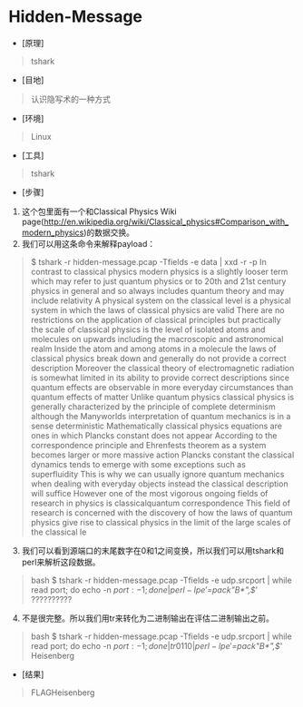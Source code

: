 
# Hidden-Message


* [原理]
> tshark
  
* [目地]
> 认识隐写术的一种方式
  
* [环境]
> Linux
  
* [工具]
> tshark
  
* [步骤]
1. 这个包里面有一个和Classical Physics Wiki page(http://en.wikipedia.org/wiki/Classical_physics#Comparison_with_modern_physics)的数据交换。
2. 我们可以用这条命令来解释payload：
> $ tshark -r hidden-message.pcap -Tfields -e data | xxd -r -p In contrast to classical physics modern physics is a slightly looser term which may refer to just quantum physics or to 20th and 21st century physics in general and so always includes quantum theory and may include relativity A physical system on the classical level is a physical system in which the laws of classical physics are valid There are no restrictions on the application of classical principles but practically the scale of classical physics is the level of isolated atoms and molecules on upwards including the macroscopic and astronomical realm Inside the atom and among atoms in a molecule the laws of classical physics break down and generally do not provide a correct description Moreover the classical theory of electromagnetic radiation is somewhat limited in its ability to provide correct descriptions since quantum effects are observable in more everyday circumstances than quantum effects of matter Unlike quantum physics classical physics is generally characterized by the principle of complete determinism although the Manyworlds interpretation of quantum mechanics is in a sense deterministic Mathematically classical physics equations are ones in which Plancks constant does not appear According to the correspondence principle and Ehrenfests theorem as a system becomes larger or more massive action Plancks constant the classical dynamics tends to emerge with some exceptions such as superfluidity This is why we can usually ignore quantum mechanics when dealing with everyday objects instead the classical description will suffice However one of the most vigorous ongoing fields of research in physics is classicalquantum correspondence This field of research is concerned with the discovery of how the laws of quantum physics give rise to classical physics in the limit of the large scales of the classical le
3. 我们可以看到源端口的末尾数字在0和1之间变换，所以我们可以用tshark和perl来解析这段数据。
> bash $ tshark -r hidden-message.pcap -Tfields -e udp.srcport | while read port; do echo -n ${port: -1}; done | perl -lpe '$_=pack"B*",$_' ??????????
4. 不是很完整。所以我们用tr来转化为二进制输出在评估二进制输出之前。
> bash $ tshark -r hidden-message.pcap -Tfields -e udp.srcport | while read port; do echo -n ${port: -1}; done | tr 01 10 | perl -lpe '$_=pack"B*",$_' Heisenberg

* [结果]
> FLAGHeisenberg

